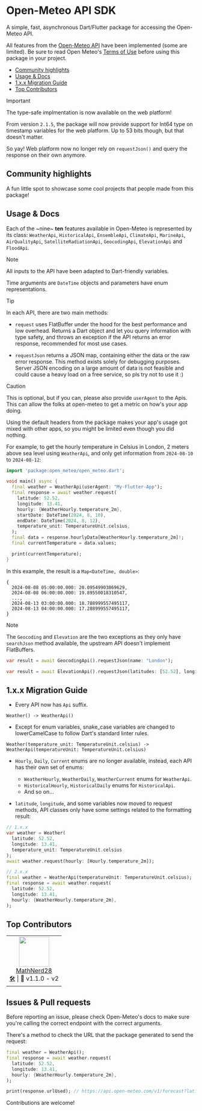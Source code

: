 # Open-Meteo API SDK
A simple, fast, asynchronous Dart/Flutter package for accessing the Open-Meteo API.

All features from the [Open-Meteo API](https://open-meteo.com/en/features) have been implemented (some are limited).
Be sure to read Open Meteo's [Terms of Use](https://open-meteo.com/en/terms/) before using this package in your project.

- [Community highlights](#community-highlights)
- [Usage & Docs](#usage--docs)
- [1.x.x Migration Guide](#1xx-migration-guide)
- [Top Contributors](#top-contributors)

> [!IMPORTANT]
> The type-safe implmentation is now available on the web platform!
>
> From version `2.1.5`, the package will now provide support for Int64 type on timestamp variables for the web platform. Up to 53 bits though, but that doesn't matter.
>
> So yay! Web platform now no longer rely on `requestJson()` and query the response on their own anymore.

## Community highlights
A fun little spot to showcase some cool projects that people made from this package!

## Usage & Docs
Each of the ~nine~ **ten** features available in Open-Meteo is represented by its class: `WeatherApi`, `HistoricalApi`, `EnsembleApi`, `ClimateApi`, `MarineApi`, `AirQualityApi`, `SatelliteRadiationApi`, `GeocodingApi`, `ElevationApi` and `FloodApi`.

> [!NOTE]
> All inputs to the API have been adapted to Dart-friendly variables.
>
> Time arguments are `DateTime` objects and parameters have enum representations.

> [!TIP]
> In each API, there are two main methods:
> 
> - `request` uses FlatBuffer under the hood for the best performance and low overhead. Returns a Dart object and let you query information with type safety, and throws an exception if the API returns an error response, recommended for most use cases.
> 
> - `requestJson` returns a JSON map, containing either the data or the raw error response. This method exists solely for debugging purposes. Server JSON encoding on a large amount of data is not feasible and could cause a heavy load on a free service, so pls try not to use it :)

> [!CAUTION]
> This is optional, but if you can, please also provide `userAgent` to the Apis. This can allow the folks at open-meteo to get a metric on how's your app doing.
>
> Using the default headers from the package makes your app's usage got mixed with other apps, so you might be limited even though you did nothing.

For example, to get the hourly temperature in Celsius in London, 2 meters above sea level using `WeatherApi`, and only get information from `2024-08-10` to `2024-08-12`:

```dart
import 'package:open_meteo/open_meteo.dart';

void main() async {
  final weather = WeatherApi(userAgent: "My-Flutter-App");
  final response = await weather.request(
    latitude: 52.52,
    longitude: 13.41,
    hourly: {WeatherHourly.temperature_2m},
    startDate: DateTime(2024, 8, 10),
    endDate: DateTime(2024, 8, 12),
    temperature_unit: TemperatureUnit.celsius,
  );
  final data = response.hourlyData[WeatherHourly.temperature_2m]!;
  final currentTemperature = data.values;

  print(currentTemperature);
}
```

In this example, the result is a `Map<DateTime, double>`:
```
{
  2024-08-08 05:00:00.000: 20.09549903869629,
  2024-08-08 06:00:00.000: 19.89550018310547,
  ...,
  2024-08-13 03:00:00.000: 18.788999557495117,
  2024-08-13 04:00:00.000: 17.288999557495117,
}
```

> [!NOTE]
> The `Geocoding` and `Elevation` are the two exceptions as they only have `searchJson` method available, the upstream API doesn't implement FlatBuffers.

```dart
var result = await GeocodingApi().requestJson(name: "London");
```
```dart
var result = await ElevationApi().requestJson(latitudes: [52.52], longitudes: [13.41]);
```

## 1.x.x Migration Guide
- Every API now has `Api` suffix.
```
Weather() -> WeatherApi()
```

- Except for enum variables, snake_case variables are changed to lowerCamelCase to follow Dart's standard linter rules.
```
Weather(temperature_unit: TemperatureUnit.celsius) -> WeatherApi(temperatureUnit: TemperatureUnit.celsius)
```

- `Hourly`, `Daily`, `Current` enums are no longer available, instead, each API has their own set of enums:
  - `WeatherHourly`, `WeatherDaily`, `WeatherCurrent` enums for `WeatherApi`.
  - `HistoricalHourly`, `HistoricalDaily` enums for `HistoricalApi`.
  - And so on...

- `latitude`, `longitude`, and some variables now moved to request methods, API classes only have some settings related to the formatting result:
```dart
// 1.x.x
var weather = Weather(
  latitude: 52.52,
  longitude: 13.41,
  temperature_unit: TemperatureUnit.celsius
);
await weather.request(hourly: [Hourly.temperature_2m]);

// 2.x.x
final weather = WeatherApi(temperatureUnit: TemperatureUnit.celsius);
final response = await weather.request(
  latitude: 52.52,
  longitude: 13.41,
  hourly: {WeatherHourly.temperature_2m},
);
```

## Top Contributors
 <table>
  <tr>
    <td align="center">
      <img valign="top" width="80px" src="https://avatars.githubusercontent.com/u/89086035?v=4" />
      <br>
      <a href="https://github.com/MathNerd28">MathNerd28</a>
      <br>
      <a href="https://github.com/neursh/open-meteo-dart/pulls?q=is%3Apr+author%3AMathNerd28">🛠️</a> | 💛 v1.1.0 - v2
    </td>
  </tr>
</table>

## Issues & Pull requests
Before reporting an issue, please check Open-Meteo's docs to make sure you're calling the correct endpoint with the correct arguments.

There's a method to check the URL that the package generated to send the request:
```dart
final weather = WeatherApi();
final response = await weather.request(
  latitude: 52.52,
  longitude: 13.41,
  hourly: {WeatherHourly.temperature_2m},
);

print(response.urlUsed); // https://api.open-meteo.com/v1/forecast?latitude=52.52&longitude=13.41&hourly=temperature_2m&timeformat=unixtime&timezone=auto&format=flatbuffers
```

Contributions are welcome!
